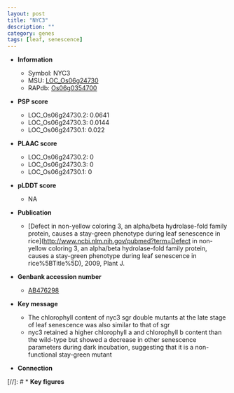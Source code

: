 ```yaml
---
layout: post
title: "NYC3"
description: ""
category: genes
tags: [leaf, senescence]
---
```


* **Information**  
    + Symbol: NYC3  
    + MSU: [LOC_Os06g24730](http://rice.plantbiology.msu.edu/cgi-bin/ORF_infopage.cgi?orf=LOC_Os06g24730)  
    + RAPdb: [Os06g0354700](http://rapdb.dna.affrc.go.jp/viewer/gbrowse_details/irgsp1?name=Os06g0354700)  

* **PSP score**  
    + LOC_Os06g24730.2: 0.0641 
    + LOC_Os06g24730.3: 0.0144 
    + LOC_Os06g24730.1: 0.022 

* **PLAAC score**  
    + LOC_Os06g24730.2: 0 
    + LOC_Os06g24730.3: 0 
    + LOC_Os06g24730.1: 0 

* **pLDDT score**
    + NA


* **Publication**  
    + [Defect in non-yellow coloring 3, an alpha/beta hydrolase-fold family protein, causes a stay-green phenotype during leaf senescence in rice](http://www.ncbi.nlm.nih.gov/pubmed?term=Defect in non-yellow coloring 3, an alpha/beta hydrolase-fold family protein, causes a stay-green phenotype during leaf senescence in rice%5BTitle%5D), 2009, Plant J.

* **Genbank accession number**  
    + [AB476298](http://www.ncbi.nlm.nih.gov/nuccore/AB476298)

* **Key message**  
    + The chlorophyll content of nyc3 sgr double mutants at the late stage of leaf senescence was also similar to that of sgr
    + nyc3 retained a higher chlorophyll a and chlorophyll b content than the wild-type but showed a decrease in other senescence parameters during dark incubation, suggesting that it is a non-functional stay-green mutant

* **Connection**  

[//]: # * **Key figures**  


